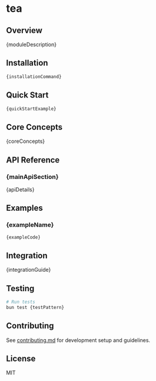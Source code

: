 # tea

## Overview

{moduleDescription}

## Installation

```bash
{installationCommand}
```

## Quick Start

```typescript
{quickStartExample}
```

## Core Concepts

{coreConcepts}

## API Reference

### {mainApiSection}

{apiDetails}

## Examples

### {exampleName}
```typescript
{exampleCode}
```

## Integration

{integrationGuide}

## Testing

```bash
# Run tests
bun test {testPattern}
```

## Contributing

See [contributing.md](../contributing.md) for development setup and guidelines.

## License

MIT